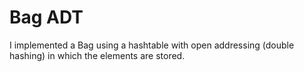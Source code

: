 # Bag ADT
I implemented a Bag using a hashtable with open addressing (double hashing) in which the elements are stored.
